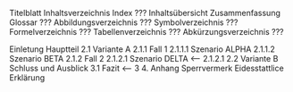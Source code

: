 Titelblatt
Inhaltsverzeichnis
Index ???
Inhaltsübersicht
Zusammenfassung
Glossar ???
Abbildungsverzeichnis ???
Symbolverzeichnis ???
Formelverzeichnis ???
Tabellenverzeichnis ???
Abkürzungsverzeichnis ???

Einletung
Hauptteil
2.1 Variante A
2.1.1 Fall 1
2.1.1.1 Szenario ALPHA
2.1.1.2 Szenario BETA
2.1.2 Fall 2
2.1.2.1 Szenario DELTA <-- 2.1.2.1
2.2 Variante B
Schluss und Ausblick
3.1 Fazit <-- 3
4. Anhang
Sperrvermerk
Eidesstattlice Erklärung



